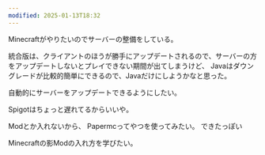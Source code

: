 ```yaml
---
modified: 2025-01-13T18:32
---
```



Minecraftがやりたいのでサーバーの整備をしている。

統合版は、クライアントのほうが勝手にアップデートされるので、サーバーの方をアップデートしないとプレイできない期間が出てしまうけど、
Javaはダウングレードが比較的簡単にできるので、Javaだけにしようかなと思った。

自動的にサーバーをアップデートできるようにしたい。

Spigotはちょっと遅れてるからいいや。

Modとか入れないから、
Papermcってやつを使ってみたい。
できたっぽい

Minecraftの影Modの入れ方を学びたい。
